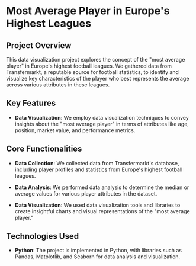 # Most Average Player in Europe's Highest Leagues

## Project Overview

This data visualization project explores the concept of the "most average player" in Europe's highest football leagues. We gathered data from Transfermarkt, a reputable source for football statistics, to identify and visualize key characteristics of the player who best represents the average across various attributes in these leagues.

## Key Features

- **Data Visualization**: We employ data visualization techniques to convey insights about the "most average player" in terms of attributes like age, position, market value, and performance metrics.

## Core Functionalities

- **Data Collection**: We collected data from Transfermarkt's database, including player profiles and statistics from Europe's highest football leagues.

- **Data Analysis**: We performed data analysis to determine the median or average values for various player attributes in the dataset.

- **Data Visualization**: We used data visualization tools and libraries to create insightful charts and visual representations of the "most average player."

## Technologies Used

- **Python**: The project is implemented in Python, with libraries such as Pandas, Matplotlib, and Seaborn for data analysis and visualization.



